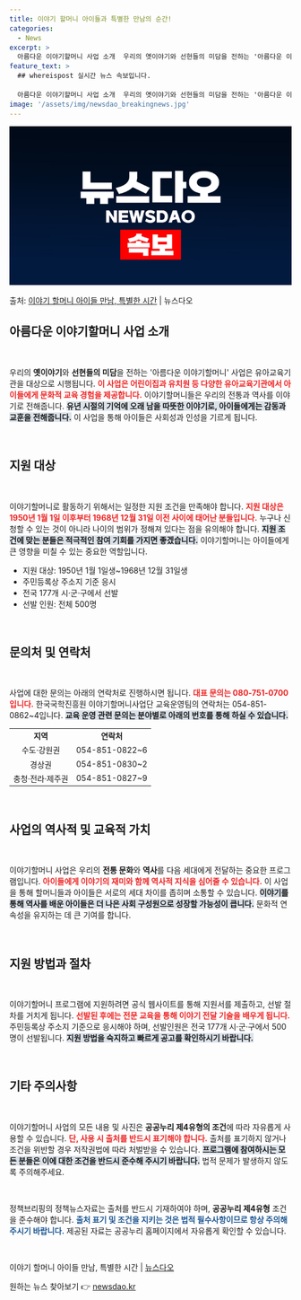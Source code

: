```yaml
---
title: 이야기 할머니 아이들과 특별한 만남의 순간!
categories:
  - News
excerpt: >
  아름다운 이야기할머니 사업 소개  우리의 옛이야기와 선현들의 미담을 전하는 '아름다운 이야기할머니' 사업은 …
feature_text: >
  ## whereispost 실시간 뉴스 속보입니다.

  아름다운 이야기할머니 사업 소개  우리의 옛이야기와 선현들의 미담을 전하는 '아름다운 이야기할머니' 사업은 …
image: '/assets/img/newsdao_breakingnews.jpg'
---
```


![뉴스다오 속보](/assets/img/newsdao_breakingnews.jpg)

<p>출처: <a href="https://newsdao.kr/4862" rel="dofollow">이야기 할머니 아이들 만남, 특별한 시간</a> | 뉴스다오</p>

<h2 data-ke-size="size26">아름다운 이야기할머니 사업 소개</h2>
<p data-ke-size="size16">&nbsp;</p>
<p data-ke-size="size16">우리의 <b>옛이야기</b>와 <b>선현들의 미담</b>을 전하는 '아름다운 이야기할머니' 사업은 유아교육기관을 대상으로 시행됩니다. <b><span style="color: #ee2323;">이 사업은 어린이집과 유치원 등 다양한 유아교육기관에서 아이들에게 문화적 교육 경험을 제공합니다.</span></b> 이야기할머니들은 우리의 전통과 역사를 이야기로 전해줍니다. <b><span style="background-color: #21538527;">유년 시절의 기억에 오래 남을 따뜻한 이야기로, 아이들에게는 감동과 교훈을 전해줍니다.</span></b> 이 사업을 통해 아이들은 사회성과 인성을 기르게 됩니다.</p>
<p data-ke-size="size16">&nbsp;</p>

<h2 data-ke-size="size26">지원 대상</h2>
<p data-ke-size="size16">&nbsp;</p>
<p data-ke-size="size16">이야기할머니로 활동하기 위해서는 일정한 지원 조건을 만족해야 합니다. <b><span style="color: #ee2323;">지원 대상은 1950년 1월 1일 이후부터 1968년 12월 31일 이전 사이에 태어난 분들입니다.</span></b> 누구나 신청할 수 있는 것이 아니라 나이의 범위가 정해져 있다는 점을 유의해야 합니다. <b><span style="background-color: #21538527;">지원 조건에 맞는 분들은 적극적인 참여 기회를 가지면 좋겠습니다.</span></b> 이야기할머니는 아이들에게 큰 영향을 미칠 수 있는 중요한 역할입니다.</p>
<ul>
    <li>지원 대상: 1950년 1월 1일생~1968년 12월 31일생</li>
    <li>주민등록상 주소지 기준 응시</li>
    <li>전국 177개 시·군·구에서 선발</li>
    <li>선발 인원: 전체 500명</li>
</ul>
<p data-ke-size="size16">&nbsp;</p>

<h2 data-ke-size="size26">문의처 및 연락처</h2>
<p data-ke-size="size16">&nbsp;</p>
<p data-ke-size="size16">사업에 대한 문의는 아래의 연락처로 진행하시면 됩니다. <b><span style="color: #ee2323;">대표 문의는 080-751-0700입니다.</span></b> 한국국학진흥원 이야기할머니사업단 교육운영팀의 연락처는 054-851-0862~4입니다. <b><span style="background-color: #21538527;">교육 운영 관련 문의는 분야별로 아래의 번호를 통해 하실 수 있습니다.</span></b></p>
<table>
    <tr>
        <td style="text-align: center; height: 17px;"><b>지역</b></td>
        <td style="text-align: center; height: 17px;"><b>연락처</b></td>
    </tr>
    <tr>
        <td style="text-align: center; height: 17px;">수도·강원권</td>
        <td style="text-align: center; height: 17px;">054-851-0822~6</td>
    </tr>
    <tr>
        <td style="text-align: center; height: 17px;">경상권</td>
        <td style="text-align: center; height: 17px;">054-851-0830~2</td>
    </tr>
    <tr>
        <td style="text-align: center; height: 17px;">충청·전라·제주권</td>
        <td style="text-align: center; height: 17px;">054-851-0827~9</td>
    </tr>
</table>
<p data-ke-size="size16">&nbsp;</p>

<h2 data-ke-size="size26">사업의 역사적 및 교육적 가치</h2>
<p data-ke-size="size16">&nbsp;</p>
<p data-ke-size="size16">이야기할머니 사업은 우리의 <b>전통 문화</b>와 <b>역사</b>를 다음 세대에게 전달하는 중요한 프로그램입니다. <b><span style="color: #ee2323;">아이들에게 이야기의 재미와 함께 역사적 지식을 심어줄 수 있습니다.</span></b> 이 사업을 통해 할머니들과 아이들은 서로의 세대 차이를 좁히며 소통할 수 있습니다. <b><span style="background-color: #21538527;">이야기를 통해 역사를 배운 아이들은 더 나은 사회 구성원으로 성장할 가능성이 큽니다.</span></b> 문화적 연속성을 유지하는 데 큰 기여를 합니다.</p>
<p data-ke-size="size16">&nbsp;</p>

<h2 data-ke-size="size26">지원 방법과 절차</h2>
<p data-ke-size="size16">&nbsp;</p>
<p data-ke-size="size16">이야기할머니 프로그램에 지원하려면 공식 웹사이트를 통해 지원서를 제출하고, 선발 절차를 거치게 됩니다. <b><span style="color: #ee2323;">선발된 후에는 전문 교육을 통해 이야기 전달 기술을 배우게 됩니다.</span></b> 주민등록상 주소지 기준으로 응시해야 하며, 선발인원은 전국 177개 시·군·구에서 500명이 선발됩니다. <b><span style="background-color: #21538527;">지원 방법을 숙지하고 빠르게 공고를 확인하시기 바랍니다.</span></b></p>
<p data-ke-size="size16">&nbsp;</p>

<h2 data-ke-size="size26">기타 주의사항</h2>
<p data-ke-size="size16">&nbsp;</p>
<p data-ke-size="size16">이야기할머니 사업의 모든 내용 및 사진은 <b>공공누리 제4유형의 조건</b>에 따라 자유롭게 사용할 수 있습니다. <b><span style="color: #ee2323;">단, 사용 시 출처를 반드시 표기해야 합니다.</span></b> 출처를 표기하지 않거나 조건을 위반할 경우 저작권법에 따라 처벌받을 수 있습니다. <b><span style="background-color: #21538527;">프로그램에 참여하시는 모든 분들은 이에 대한 조건을 반드시 준수해 주시기 바랍니다.</span></b> 법적 문제가 발생하지 않도록 주의해주세요.</p>
<p data-ke-size="size16">&nbsp;</p>
<p data-ke-size="size16">정책브리핑의 정책뉴스자료는 출처를 반드시 기재하여야 하며, <b>공공누리 제4유형</b> 조건을 준수해야 합니다. <b><span style="color: #1a5490;">출처 표기 및 조건을 지키는 것은 법적 필수사항이므로 항상 주의해 주시기 바랍니다.</span></b> 제공된 자료는 공공누리 홈페이지에서 자유롭게 확인할 수 있습니다.</p>
<p data-ke-size="size16">&nbsp;</p>
<p data-ke-size="size16">이야기 할머니 아이들 만남, 특별한 시간 | <a href="https://newsdao.kr/4862">뉴스다오</a></p> 

원하는 뉴스 찾아보기 👉 <a href="https://newsdao.kr" rel="dofollow">newsdao.kr</a>


